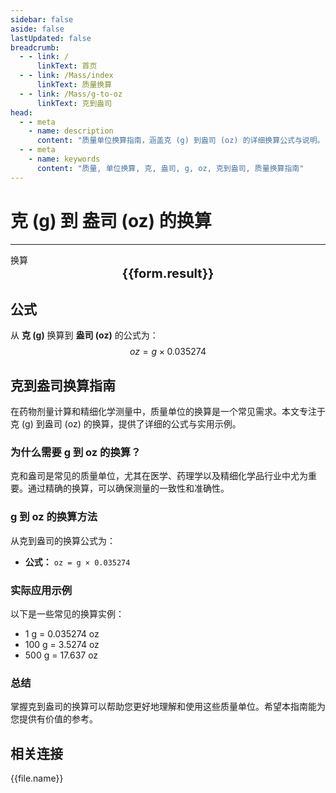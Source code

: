 ```yaml
---
sidebar: false
aside: false
lastUpdated: false
breadcrumb:
  - - link: /
      linkText: 首页
  - - link: /Mass/index
      linkText: 质量换算
  - - link: /Mass/g-to-oz
      linkText: 克到盎司
head:
  - - meta
    - name: description
      content: "质量单位换算指南，涵盖克 (g) 到盎司 (oz) 的详细换算公式与说明。"
  - - meta
    - name: keywords
      content: "质量, 单位换算, 克, 盎司, g, oz, 克到盎司, 质量换算指南"
---
```

# 克 (g) 到 盎司 (oz) 的换算
---
<script setup>
import { onMounted, reactive, inject, ref } from 'vue'
import { NButton, NForm, NFormItem, NInput, NInputNumber, NSelect, NCard, useMessage,NGrid ,NGi } from 'naive-ui'
import { defineClientComponent } from 'vitepress'
import { Mass } from '../../files';

const convert = inject('convert')

const form = reactive({
  number: null,
  result: '',
})

const convertHandler = () => {
  if (form.number !== null && !isNaN(form.number)) {
    const convertedValue = parseFloat(form.number) * 0.035274
    form.result = `${form.number}g = ${convertedValue.toFixed(4)}oz`
  } else {
    form.result = '请输入有效的数值。'
  }
}
</script>

<n-form size="large" :model="form">
  <n-form-item label="克 (g)">
    <n-input-number v-model:value="form.number" placeholder="输入克" style="width: 100%" />
  </n-form-item>
  <n-form-item>
    <n-button type="info" @click="convertHandler" block>换算</n-button>
  </n-form-item>
</n-form>

<n-card  embedded :bordered="false" hoverable>
  <div  style="text-align:center;font-size:20px;">
    <strong>{{form.result}}</strong>
  </div>
</n-card>

## 公式

从 **克 (g)** 换算到 **盎司 (oz)** 的公式为：
$$ oz = g \times 0.035274 $$

## 克到盎司换算指南

在药物剂量计算和精细化学测量中，质量单位的换算是一个常见需求。本文专注于克 (g) 到盎司 (oz) 的换算，提供了详细的公式与实用示例。

### 为什么需要 g 到 oz 的换算？

克和盎司是常见的质量单位，尤其在医学、药理学以及精细化学品行业中尤为重要。通过精确的换算，可以确保测量的一致性和准确性。

### g 到 oz 的换算方法

从克到盎司的换算公式为：

- **公式：** `oz = g × 0.035274`

### 实际应用示例

以下是一些常见的换算实例：

- 1 g = 0.035274 oz
- 100 g = 3.5274 oz
- 500 g = 17.637 oz

### 总结

掌握克到盎司的换算可以帮助您更好地理解和使用这些质量单位。希望本指南能为您提供有价值的参考。

## 相关连接
<n-grid x-gap="12" :cols="2">
  <n-gi v-for="(file, index) in Mass" :key="index">
    <n-button
      text
      tag="a"
      :href="file.path"
      type="info"
    >
      {{file.name}}
    </n-button>
  </n-gi>
</n-grid>